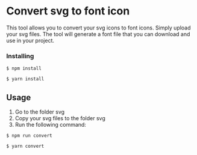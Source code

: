 # Convert svg to font icon

This tool allows you to convert your svg icons to font icons. Simply upload your svg files. The tool will generate a font file that you can download and use in your project.

### Installing

```
$ npm install
```

```
$ yarn install
```


## Usage

1. Go to the folder svg
2. Copy your svg files to the folder svg
3. Run the following command:


```
$ npm run convert
```

```
$ yarn convert
```
